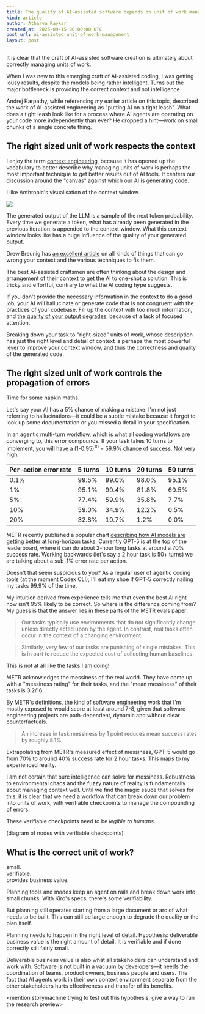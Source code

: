 ```yaml
---
title: The quality of AI-assisted software depends on unit of work management
kind: article
author: Atharva Raykar
created_at: 2025-09-15 00:00:00 UTC
post_url: ai-assisted-unit-of-work-management
layout: post
---
```

It is clear that the craft of AI-assisted software creation is ultimately about correctly managing units of work.

When I was new to this emerging craft of AI-assisted coding, I was getting lousy results, despite the models being rather intelligent. Turns out the major bottleneck is providing the correct context and not intelligence.

Andrej Karpathy, while referencing my earlier article on this topic, described the work of AI-assisted engineering as "putting AI on a tight leash". What does a tight leash look like for a process where AI agents are operating on your code more independently than ever? He dropped a hint—work on small chunks of a single concrete thing.

## The right sized unit of work respects the context

I enjoy the term [context engineering](https://simonwillison.net/2023/Jan/23/riley-goodside/), because it has opened up the vocabulary to better describe why managing units of work is perhaps the most important technique to get better results out of AI tools. It centers our discussion around the "canvas" against which our AI is generating code.

I like Anthropic's visualisation of the context window.

![](https://mintcdn.com/anthropic/PF_69UDRSEsLpN9D/images/context-window.svg?fit=max&auto=format&n=PF_69UDRSEsLpN9D&q=85&s=0e62b88b8d27b13a38dd2261151bada6)

The generated output of the LLM is a sample of the next token probability. Every time we generate a token, what has already been generated in the previous iteration is appended to the context window. What this context window looks like has a huge influence of the quality of your generated output.

Drew Breunig has [an excellent article](https://www.dbreunig.com/2025/06/26/how-to-fix-your-context.html) on all kinds of things that can go wrong your context and the various techniques to fix them.

The best AI-assisted craftsmen are often thinking about the design and arrangement of their context to get the AI to one-shot a solution. This is tricky and effortful, contrary to what the AI coding hype suggests.

If you don't provide the necessary information in the context to do a good job, your AI will hallucinate or generate code that is not congruent with the practices of your codebase. Fill up the context with too much information, and [the quality of your output degrades](https://research.trychroma.com/context-rot), because of a lack of focused attention.

Breaking down your task to "right-sized" units of work, whose description has just the right level and detail of context is perhaps the most powerful lever to improve your context window, and thus the correctness and quality of the generated code.

## The right sized unit of work controls the propagation of errors

Time for some napkin maths.

Let's say your AI has a 5% chance of making a mistake. I'm not just referring to hallucinations—it could be a subtle mistake because it forgot to look up some documentation or you missed a detail in your specification.

In an agentic multi-turn workflow, which is what all coding workflows are converging to, this error compounds. If your task takes 10 turns to implement, you will have a (1-0.95)<sup>10</sup> = 59.9% chance of success. Not very high.

| Per-action error rate | 5 turns | 10 turns | 20 turns | 50 turns |
|-----------------------|---------|----------|----------|----------|
| 0.1%                  | 99.5%   | 99.0%    | 98.0%    | 95.1%    |
| 1%                    | 95.1%   | 90.4%    | 81.8%    | 60.5%    |
| 5%                    | 77.4%   | 59.9%    | 35.8%    | 7.7%     |
| 10%                   | 59.0%   | 34.9%    | 12.2%    | 0.5%     |
| 20%                   | 32.8%   | 10.7%    | 1.2%     | 0.0%     |


METR recently published a popular chart [describing how AI models are getting better at long-horizon tasks](https://metr.org/blog/2025-07-14-how-does-time-horizon-vary-across-domains/). Currently GPT-5 is at the top of the leaderboard, where it can do about 2-hour long tasks at around a 70% success rate. Working backwards (let's say a 2 hour task is 50+ turns) we are talking about a sub-1% error rate per action.

Doesn't that seem suspicious to you? As a regular user of agentic coding tools (at the moment Codex CLI), I'll eat my shoe if GPT-5 correctly nailing my tasks 99.9% of the time.

My intuition derived from experience tells me that even the best AI right now isn't 95% likely to be correct. So where is the difference coming from? My guess is that the answer lies in these parts of the METR evals paper:

> Our tasks typically use environments that do not significantly change unless directly acted upon by the agent. In contrast, real tasks often occur in the context of a changing environment.

> Similarly, very few of our tasks are punishing of single mistakes. This is in part to reduce the expected cost of collecting human baselines.

This is not at all like the tasks I am doing!

METR acknowledges the messiness of the real world. They have come up with a "messiness rating" for their tasks, and the "mean messiness" of their tasks is 3.2/16. 

By METR's definitions, the kind of software engineering work that I'm mostly exposed to would score at least around 7-8, given that software engineering projects are path-dependent, dynamic and without clear counterfactuals.

> An increase in task messiness by 1 point reduces mean success rates by roughly 8.1%

Extrapolating from METR's measured effect of messiness, GPT-5 would go from 70% to around 40% success rate for 2 hour tasks. This maps to my experienced reality.

I am not certain that pure intelligence can solve for messiness. Robustness to environmental chaos and the fuzzy nature of reality is fundamentally about managing context well. Until we find the magic sauce that solves for this, it is clear that we need a workflow that can break down our problem into units of work, with verifiable checkpoints to manage the compounding of errors.

These verifiable checkpoints need to be _legible to humans_.

(diagram of nodes with verifiable checkpoints)

## What is the correct unit of work?

small.\
verifiable.\
provides business value.

Planning tools and modes keep an agent on rails and break down work into small chunks. With Kiro's specs, there's some verifiability.

But planning still operates starting from a large document or arc of what needs to be built. This can still be large enough to degrade the quality or the plan itself.

Planning needs to happen in the right level of detail. Hypothesis: deliverable business value is the right amount of detail. It is verifiable and if done correctly still fairly small.

Deliverable business value is also what all stakeholders can understand and work with. Software is not built in a vacuum by developers—it needs the coordination of teams, product owners, business people and users. The fact that AI agents work in their own context environment separate from the other stakeholders hurts effectiveness and transfer of its benefits.

<mention storymachine trying to test out this hypothesis, give a way to run the research preview>
